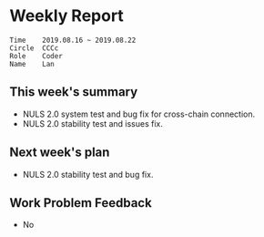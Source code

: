 # Weekly Report 
```
Time	2019.08.16 ~ 2019.08.22
Circle	CCCc
Role	Coder
Name	Lan
```
## This week's summary
- NULS 2.0 system test and bug fix for cross-chain connection.
- NULS 2.0 stability test and issues fix.

## Next week's plan

-  NULS 2.0 stability test and bug fix.

## Work Problem Feedback
- No

